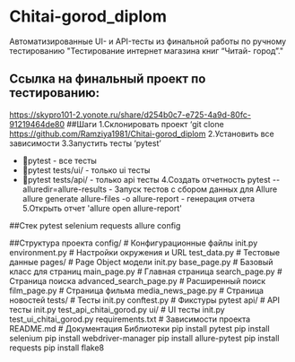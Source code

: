 # Chitai-gorod_diplom
Автоматизированные UI- и API-тесты из финальной работы по ручному тестированию "Тестирование интернет магазина книг “Читай- город”."
## Ссылка на финальный проект по тестированию: 
https://skypro101-2.yonote.ru/share/d254b0c7-e725-4a9d-80fc-91219464de80
##Шаги
1.Склонировать проект ‘git clone https://github.com/Ramziya1981/Chitai-gorod_diplom
2.Установить все зависимости
3.Запустить тесты ‘pytest’
* pytest - все тесты
* pytest tests/ui/ - только ui тесты
* pytest tests/api/ - только api тесты
4.Создать отчетность
pytest --alluredir=allure-results - Запуск тестов с сбором данных для Allure
allure generate allure-files -o allure-report - генерация отчета
5.Открыть отчет 'allure open allure-report'

##Стек
pytest
selenium
requests
allure
config

##Структура проекта
config/ # Конфигурационные файлы
init.py
environment.py # Настройки окружения и URL
test_data.py # Тестовые данные
pages/ # Page Object модели
init.py
base_page.py # Базовый класс для страниц
main_page.py # Главная страница
search_page.py # Страница поиска
advanced_search_page.py # Расширенный поиск
film_page.py # Страница фильма
media_news_page.py # Страница новостей
tests/ # Тесты
init.py
conftest.py # Фикстуры pytest
api/ # API тесты
init.py
test_api_chitai_gorod.py
ui/ # UI тесты
init.py
test_ui_chitai_gorod.py
requirements.txt # Зависимости проекта
README.md # Документация
Библиотеки
pip install pytest
pip install selenium
pip install webdriver-manager
pip install allure-pytest
pip install requests
pip install flake8
